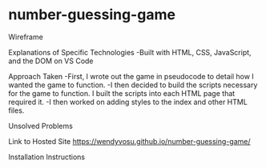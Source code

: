 # number-guessing-game

Wireframe

Explanations of Specific Technologies
-Built with HTML, CSS, JavaScript, and the DOM on VS Code

Approach Taken
-First, I wrote out the game in pseudocode to detail how I wanted the game to function. 
-I then decided to build the scripts necessary for the game to function. I built the scripts into each HTML page that required it. 
-I then worked on adding styles to the index and other HTML files. 

Unsolved Problems

Link to Hosted Site
https://wendyvosu.github.io/number-guessing-game/

Installation Instructions
